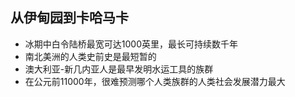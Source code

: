 ## 从伊甸园到卡哈马卡

- 冰期中白令陆桥最宽可达1000英里，最长可持续数千年
- 南北美洲的人类史前史是最短暂的
- 澳大利亚-新几内亚人是最早发明水运工具的族群
- 在公元前11000年，很难预测哪个人类族群的人类社会发展潜力最大
